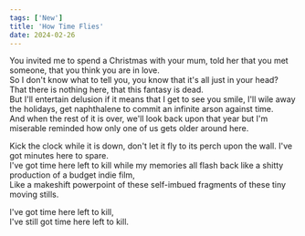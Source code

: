 ```yaml
---
tags: ['New']
title: 'How Time Flies'
date: 2024-02-26
---
```


You invited me to spend a Christmas with your mum, told her that you met someone, that you think you are in love.  
So I don't know what to tell you, you know that it's all just in your head? That there is nothing here, that this fantasy is dead.  
But I'll entertain delusion if it means that I get to see you smile, I'll wile away the holidays, get naphthalene to commit an infinite arson against time.  
And when the rest of it is over, we'll look back upon that year but I'm miserable reminded how only one of us gets older around here.

Kick the clock while it is down, don't let it fly to its perch upon the wall. I've got minutes here to spare.  
I've got time here left to kill while my memories all flash back like a shitty production of a budget indie film,  
Like a makeshift powerpoint of these self-imbued fragments of these tiny moving stills.

I've got time here left to kill,  
I've still got time here left to kill.  
